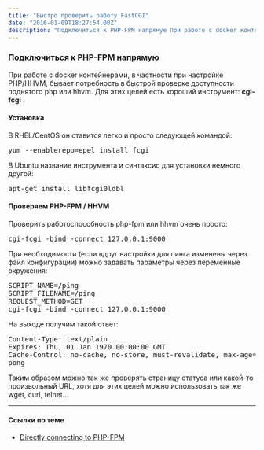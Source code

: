 ```yaml
---
title: "Быстро проверить работу FastCGI"
date: "2016-01-09T18:27:54.00Z"
description: "Подключиться к PHP-FPM напрямую При работе с docker контейнерами, в частности при настройке PHP/HHVM, бывает потребность в быстр"
---
```


<h3 id="-php-fpm-">Подключиться к PHP-FPM напрямую</h3><p>При работе с docker контейнерами, в частности при настройке PHP/HHVM, бывает потребность в быстрой проверке доступности поднятого php или hhvm. Для этих целей есть хороший инструмент: <strong>cgi-fcgi .</strong></p>
<h4>Установка</h4>
<p>В RHEL/CentOS он ставится легко и просто следующей командой:</p>
<pre>yum --enablerepo=epel install fcgi</pre>
<p>В Ubuntu название инструмента и синтаксис для установки немного другой:</p>
<pre>apt-get install libfcgi0ldbl</pre>
<h4>Проверяем PHP-FPM / HHVM</h4>
<p>Проверить работоспособность php-fpm или hhvm очень просто:</p>
<pre>cgi-fcgi -bind -connect 127.0.0.1:9000</pre>
<p>При необходимости (если вдруг настройки для пинга изменены через файл конфигурации) можно задавать параметры через переменные окружения:</p>
<pre>SCRIPT_NAME=/ping <br>SCRIPT_FILENAME=/ping <br>REQUEST_METHOD=GET <br>cgi-fcgi -bind -connect 127.0.0.1:9000</pre>
<p>На выходе получим такой ответ:</p>
<pre>Content-Type: text/plain<br>Expires: Thu, 01 Jan 1970 00:00:00 GMT<br>Cache-Control: no-cache, no-store, must-revalidate, max-age=0<br>pong</pre>
<p>Таким образом можно так же проверять страницу статуса или какой-то произвольный URL, хотя для этих целей можно использовать так же wget, curl, telnet…</p>
<hr>
<h4>Ссылки по теме</h4>

- <a href="https://www.thatsgeeky.com/2012/02/directly-connecting-to-php-fpm/">Directly connecting to PHP-FPM</a> <br/>


